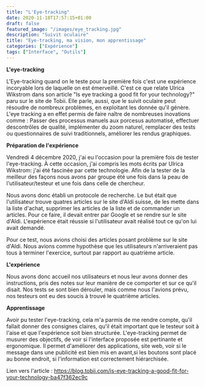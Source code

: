 ```yaml
---
title: "L'Eye-tracking"
date: 2020-11-18T17:57:15+01:00
draft: false
featured_image: "/images/eye_tracking.jpg"
description: "Suivit oculaire"
title: "Eye-tracking, ma vision, mon apprentissage"
categories: ["Expérience"]
tags: ["Interface", "Outils"]
---
```


**L'eye-tracking**

L'Eye-tracking quand on le teste pour la première fois c'est une expérience incoryable lors de laquelle on est émerveillé. C'est ce que relate Ulrica Wikstrom dans son article "Is eye tracking a good fit for your technology?" paru sur le site de Tobii.
Elle parle, aussi, que le suivit oculaire peut résoudre de nombreux problèmes, en exploitant les donnée qu'il génère. 
L'eye tracking a en effet permis de faire naître de nombreuses inovations comme :
Passer des processus manuels aux porcesus automatisé, effectuer descontrôles de qualité, implémenter du zoom naturel, remplacer des tests ou questionnaires de suivi traditionnels, améliorer les rendus graphiques.

**Préparation de l'expérience**

Vendredi 4 décembre 2020, j'ai eu l'occasion pour la première fois de tester l'eye-tracking. À cette occasion, j'ai compris les mots écrits par Ulrica Wikstrom: j'ai été fascinée par cette technologie. 
Afin de la tester de la meilleur des façons nous avons par groupe été une fois dans la peau de l'utilisateur/testeur et une fois dans celle de chercheur.

Nous avons donc établi un protocole de recherche.
Le but était que l'utilisateur trouve quatres articles sur le site d'Aldi suisse, de les mette dans la liste d'achat, supprimer les articles de la liste et de commander un articles.
Pour ce faire, il devait entrer par Google et se rendre sur le site d'Aldi.
L'expérience était réussie si l'utilisateur avait réalisé tout ce qu'on lui avait demandé.

Pour ce test, nous avions choisi des articles posant problème sur le site d'Aldi. Nous avions comme hypothèse que les utilisateurs n'arriveraient pas tous à terminer l'exercice, surtout par rapport au quatrième article.

**L'expérience**

Nous avons donc accueil nos utilisateurs et nous leur avons donner des instructions, pris des notes sur leur manière de ce comporter et sur ce qu'il disait. Nos tests se sont bien dérouler, mais comme nous l'avions prévu, nos testeurs ont eu des soucis à trouvé le quatrième articles.

**Apprentissage**

Avoir pu tester l'eye-tracking, cela m'a parmis de me rendre compte, qu'il fallait donner des consignes claires, qu'il était important que le testeur soit à l'aise et que l'expérience soit bien structurée.
L'eye-tracking permet de musurer des objectifs, de voir si l'interface proposée est pertinante et ergonomique. Il permet d'améliorer des applications, site web, voir si le message dans une publicité est bien mis en avant,si les boutons sont placé au bonne endroit, si l'information est correctement hiérarchisée.

Lien vers l'article : https://blog.tobii.com/is-eye-tracking-a-good-fit-for-your-technology-ba47f362ec9c